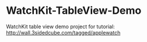 # WatchKit-TableView-Demo
WatchKit table view demo project for tutorial: http://wall.3sidedcube.com/tagged/applewatch
